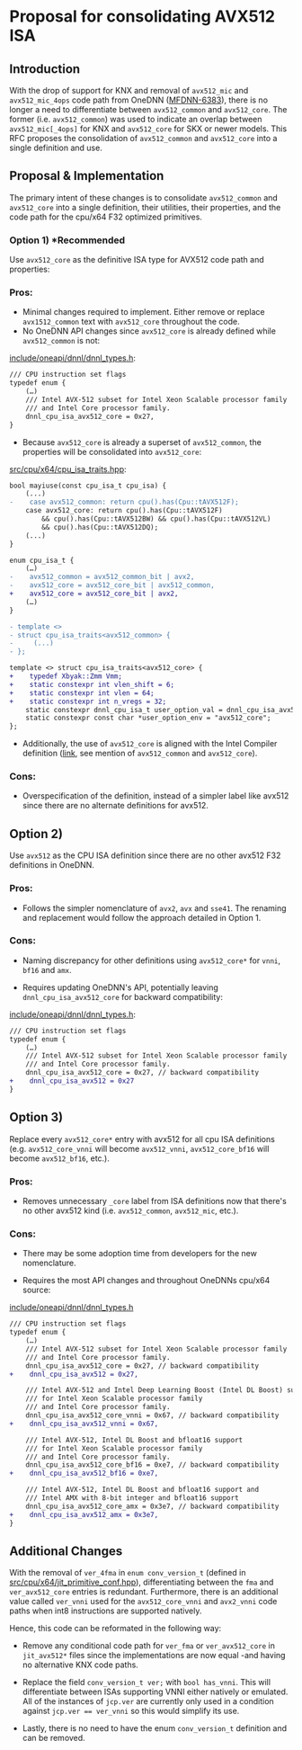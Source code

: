 Proposal for consolidating AVX512 ISA
====================================

## Introduction

With the drop of support for KNX and removal of `avx512_mic` and
`avx512_mic_4ops` code path from OneDNN
([MFDNN-6383](https://jira.devtools.intel.com/browse/MFDNN-6383)), there is no
longer a need to differentiate between `avx512_common` and `avx512_core`. The
former (i.e. `avx512_common`) was used to indicate an overlap between
`avx512_mic[_4ops]` for KNX and `avx512_core` for SKX or newer models. This RFC
proposes the consolidation of `avx512_common` and `avx512_core` into a single
definition and use.

## Proposal & Implementation

The primary intent of these changes is to consolidate `avx512_common` and
`avx512_core` into a single definition, their utilities, their properties, and
the code path for the cpu/x64 F32 optimized primitives.

### Option 1) *Recommended
Use `avx512_core` as the definitive ISA type for AVX512 code path
and properties:

### Pros:
* Minimal changes required to implement. Either remove or replace
  `avx1512_common` text with `avx512_core` throughout the code.
* No OneDNN API changes since `avx512_core` is already defined while
  `avx512_common` is not:

[include/oneapi/dnnl/dnnl_types.h](https://github.com/intel-innersource/libraries.performance.math.onednn/blob/master/include/oneapi/dnnl/dnnl_types.h):
```diff
/// CPU instruction set flags
typedef enum {
    (…)
    /// Intel AVX-512 subset for Intel Xeon Scalable processor family
    /// and Intel Core processor family.
    dnnl_cpu_isa_avx512_core = 0x27,
}
```

* Because `avx512_core` is already a superset of `avx512_common`, the properties
  will be consolidated into `avx512_core`:

[src/cpu/x64/cpu_isa_traits.hpp](https://github.com/intel-innersource/libraries.performance.math.onednn/blob/master/src/cpu/x64/cpu_isa_traits.hpp):
```diff
bool mayiuse(const cpu_isa_t cpu_isa) {
    (...)
-    case avx512_common: return cpu().has(Cpu::tAVX512F);
    case avx512_core: return cpu().has(Cpu::tAVX512F)
        && cpu().has(Cpu::tAVX512BW) && cpu().has(Cpu::tAVX512VL)
        && cpu().has(Cpu::tAVX512DQ);
    (...)
}

enum cpu_isa_t {
    (…)
-    avx512_common = avx512_common_bit | avx2,
-    avx512_core = avx512_core_bit | avx512_common,
+    avx512_core = avx512_core_bit | avx2,
    (…)
}

- template <>
- struct cpu_isa_traits<avx512_common> {
-     (...)
- };

template <> struct cpu_isa_traits<avx512_core> {
+    typedef Xbyak::Zmm Vmm;
+    static constexpr int vlen_shift = 6;
+    static constexpr int vlen = 64;
+    static constexpr int n_vregs = 32;
    static constexpr dnnl_cpu_isa_t user_option_val = dnnl_cpu_isa_avx512_core;
    static constexpr const char *user_option_env = "avx512_core";
};
```

* Additionally, the use of `avx512_core` is aligned with the Intel Compiler
  definition ([link](
  https://www.intel.com/content/www/us/en/developer/articles/technical/performance-tools-compiler-options-for-sse-generation-and-processor-specific-optimizations.html),
  see mention of `avx512_common` and `avx512_core`).

### Cons:
* Overspecification of the definition, instead of a simpler label like
avx512 since there are no alternate definitions for avx512.

## Option 2)
Use `avx512` as the CPU ISA definition since there are no other avx512 F32
definitions in OneDNN.

### Pros:
* Follows the simpler nomenclature of `avx2`, `avx` and `sse41`. The renaming
  and replacement would follow the approach detailed in Option 1.

### Cons:
* Naming discrepancy for other definitions using `avx512_core*` for `vnni`,
  `bf16` and `amx`.

* Requires updating OneDNN's API, potentially leaving `dnnl_cpu_isa_avx512_core`
  for backward compatibility:

[include/oneapi/dnnl/dnnl_types.h](https://github.com/intel-innersource/libraries.performance.math.onednn/blob/master/include/oneapi/dnnl/dnnl_types.h):
```diff
/// CPU instruction set flags
typedef enum {
    (…)
    /// Intel AVX-512 subset for Intel Xeon Scalable processor family
    /// and Intel Core processor family.
    dnnl_cpu_isa_avx512_core = 0x27, // backward compatibility
+    dnnl_cpu_isa_avx512 = 0x27
}
```

## Option 3)
Replace every `avx512_core*` entry with avx512 for all cpu ISA
definitions (e.g. `avx512_core_vnni` will become `avx512_vnni`,
`avx512_core_bf16` will become `avx512_bf16`, etc.).

### Pros:
* Removes unnecessary `_core` label from ISA definitions now that there's no
  other avx512 kind (i.e. `avx512_common`, `avx512_mic`, etc.).

### Cons:
* There may be some adoption time from developers for the new nomenclature.

* Requires the most API changes and throughout OneDNNs cpu/x64 source:

[include/oneapi/dnnl/dnnl_types.h](https://github.com/intel-innersource/libraries.performance.math.onednn/blob/master/include/oneapi/dnnl/dnnl_types.h)

```diff
/// CPU instruction set flags
typedef enum {
    (…)
    /// Intel AVX-512 subset for Intel Xeon Scalable processor family
    /// and Intel Core processor family.
    dnnl_cpu_isa_avx512_core = 0x27, // backward compatibility
+    dnnl_cpu_isa_avx512 = 0x27,

    /// Intel AVX-512 and Intel Deep Learning Boost (Intel DL Boost) support
    /// for Intel Xeon Scalable processor family
    /// and Intel Core processor family.
    dnnl_cpu_isa_avx512_core_vnni = 0x67, // backward compatibility
+    dnnl_cpu_isa_avx512_vnni = 0x67,

    /// Intel AVX-512, Intel DL Boost and bfloat16 support
    /// for Intel Xeon Scalable processor family
    /// and Intel Core processor family.
    dnnl_cpu_isa_avx512_core_bf16 = 0xe7, // backward compatibility
+    dnnl_cpu_isa_avx512_bf16 = 0xe7,

    /// Intel AVX-512, Intel DL Boost and bfloat16 support and
    /// Intel AMX with 8-bit integer and bfloat16 support
    dnnl_cpu_isa_avx512_core_amx = 0x3e7, // backward compatibility
+    dnnl_cpu_isa_avx512_amx = 0x3e7,
}
```

## Additional Changes
With the removal of `ver_4fma` in `enum conv_version_t` (defined in
[src/cpu/x64/jit_primitive_conf.hpp](https://github.com/intel-innersource/libraries.performance.math.onednn/blob/master/src/cpu/x64/jit_primitive_conf.hpp)),
differentiating between the `fma` and `ver_avx512_core` entries is redundant.
Furthermore, there is an additional value called `ver_vnni` used for the
`avx512_core_vnni` and `avx2_vnni` code paths when int8 instructions are
supported natively.

Hence, this code can be reformated in the following way:
* Remove any conditional code path for `ver_fma` or `ver_avx512_core` in
  `jit_avx512*` files since the implementations are now equal -and having no
  alternative KNX code paths.

* Replace the field `conv_version_t ver;` with `bool has_vnni`. This will
  differentiate between ISAs supporting VNNI either natively or emulated. All
  of the instances of `jcp.ver` are currently only used in a condition against
  `jcp.ver == ver_vnni` so this would simplify its use.

* Lastly, there is no need to have the enum `conv_version_t` definition and can
  be removed.
